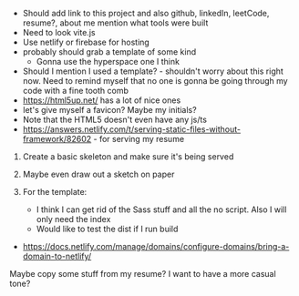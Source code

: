 * Should add link to this project and also github, linkedIn, leetCode, resume?, about me mention what tools were built
* Need to look vite.js
* Use netlify or firebase for hosting
* probably should grab a template of some kind
    * Gonna use the hyperspace one I think
* Should I mention I used a template? - shouldn't worry about this right now. Need to remind myself that no one is gonna be going through my code with a fine tooth comb
* https://html5up.net/ has a lot of nice ones
* let's give myself a favicon? Maybe my initials?
* Note that the HTML5 doesn't even have any js/ts
* https://answers.netlify.com/t/serving-static-files-without-framework/82602 - for serving my resume


1. Create a basic skeleton and make sure it's being served 
2. Maybe even draw out a sketch on paper

3. For the template:
    * I think I can get rid of the Sass stuff and all the no script. Also I will only need the index
    * Would like to test the dist if I run build

* https://docs.netlify.com/manage/domains/configure-domains/bring-a-domain-to-netlify/

Maybe copy some stuff from my resume? I want to have a more casual tone? 